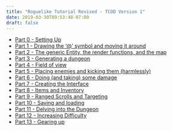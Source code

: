 ```yaml
---
title: "Roguelike Tutorial Revised - TCOD Version 1"
date: 2019-03-30T09:53:48-07:00
draft: false
---
```


  - [Part 0 - Setting Up](/tutorials/tcod/v1/part-0/)
  - [Part 1 - Drawing the ‘@’ symbol and moving it
    around](/tutorials/tcod/v1/part-1/)
  - [Part 2 - The generic Entity, the render functions, and the
    map](/tutorials/tcod/v1/part-2/)
  - [Part 3 - Generating a dungeon](/tutorials/tcod/v1/part-3/)
  - [Part 4 - Field of view](/tutorials/tcod/v1/part-4/)
  - [Part 5 - Placing enemies and kicking them
    (harmlessly)](/tutorials/tcod/v1/part-5/)
  - [Part 6 - Doing (and taking) some damage](/tutorials/tcod/v1/part-6/)
  - [Part 7 - Creating the Interface](/tutorials/tcod/v1/part-7/)
  - [Part 8 - Items and Inventory](/tutorials/tcod/v1/part-8/)
  - [Part 9 - Ranged Scrolls and Targeting](/tutorials/tcod/v1/part-9/)
  - [Part 10 - Saving and loading](/tutorials/tcod/v1/part-10/)
  - [Part 11 - Delving into the Dungeon](/tutorials/tcod/v1/part-11/)
  - [Part 12 - Increasing Difficulty](/tutorials/tcod/v1/part-12/)
  - [Part 13 - Gearing up](/tutorials/tcod/v1/part-13/)
